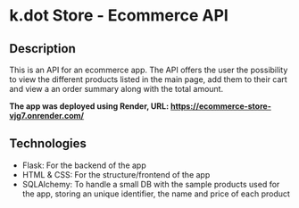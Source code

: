# k.dot Store - Ecommerce API

## Description

This is an API for an ecommerce app. The API offers the user the possibility to view the different products listed in the main page, add them to their cart and view a an order summary along with the total amount.

<b> The app was deployed using Render, URL:  https://ecommerce-store-vjg7.onrender.com/ </b>

## Technologies

- Flask: For the backend of the app
- HTML & CSS: For the structure/frontend of the app
- SQLAlchemy: To handle a small DB with the sample products used for the app, storing an unique identifier, the name and price of each product

